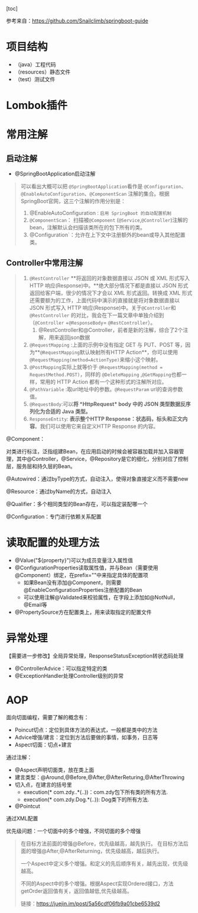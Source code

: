 [toc]

参考来自：https://github.com/Snailclimb/springboot-guide

# 项目结构

- （java）工程代码
- （resources）静态文件
- （test）测试文件

# Lombok插件

# 常用注解

## 启动注解

- @SpringBootApplication启动注解

> 可以看出大概可以把 `@SpringBootApplication`看作是 `@Configuration`、`@EnableAutoConfiguration`、`@ComponentScan` 注解的集合。根据 SpringBoot官网，这三个注解的作用分别是：
>
> 1. @EnableAutoConfiguration`：启用 SpringBoot 的自动配置机制`
> 2. `@ComponentScan`： 扫描被`@Component` (`@Service`,`@Controller`)注解的bean，注解默认会扫描该类所在的包下所有的类。
> 3. @Configuration`：允许在上下文中注册额外的bean或导入其他配置类。

## Controller中常用注解

> 1. `@RestController`  **将返回的对象数据直接以 JSON 或 XML 形式写入 HTTP 响应(Response)中。**绝大部分情况下都是直接以  JSON 形式返回给客户端，很少的情况下才会以 XML 形式返回。转换成 XML 形式还需要额为的工作，上面代码中演示的直接就是将对象数据直接以 JSON 形式写入 HTTP 响应(Response)中。关于`@Controller`和`@RestController` 的对比，我会在下一篇文章中单独介绍到（`@Controller` +`@ResponseBody`= `@RestController`）。
>    1. @RestController和@Controller，前者是新的注解，综合了2个注解，用来返回json数据
> 2. `@RequestMapping` :上面的示例中没有指定 GET 与 PUT、POST 等，因为**`@RequestMapping`默认映射所有HTTP Action**，你可以使用`@RequestMapping(method=ActionType)`来缩小这个映射。
> 3. `@PostMapping`实际上就等价于 `@RequestMapping(method = RequestMethod.POST)`，同样的 `@DeleteMapping` ,`@GetMapping`也都一样，常用的 HTTP Action 都有一个这种形式的注解所对应。
> 4. `@PathVariable` :取url地址中的参数。`@RequestParam` url的查询参数值。
> 5. `@RequestBody`:可以**将 \*HttpRequest\* body 中的 JSON 类型数据反序列化为合适的 Java 类型。**
> 6. `ResponseEntity`: **表示整个HTTP Response：状态码，标头和正文内容**。我们可以使用它来自定义HTTP Response 的内容。



@Component：

​	对类进行标注，泛指组建Bean，在应用启动的时候会被容器加载并加入容器管理，其中@Controller，@Service，@Repository是它的细化，分别对应了控制层，服务层和持久层的Bean。



@Autowired：通过byType的方式，自动注入，使得对象直接定义而不需要new

@Resource：通过byName的方式，自动注入

@Qualifier：多个相同类型的Bean存在，可以指定装配哪一个



@Configuration：专门进行依赖关系配置

# 读取配置的处理方法

- @Value("${property}")可以为成员变量注入属性值
- @ConfigurationProperties读取属性值，并与Bean（需要使用@Component）绑定，在prefix=""中来指定具体的配置项
  - 如果Bean没有添加@Component，则需要@EnableConfigurationProperties注册配置的Bean
  - 可以使用注解@Validated来校验属性，在字段上添加如@NotNull，@Email等
- @PropertySource方在配置类上，用来读取指定的配置文件



# 异常处理

【需要进一步修改】全局异常处理，ResponseStatusException转状态码处理

- @ControllerAdvice：可以指定特定的类
- @ExceptionHandler处理Controller级别的异常



# AOP

面向切面编程，需要了解的概念有：

- Poincut切点：定位到具体方法的表达式，一般都是类中的方法
- Advice增强/建言：定位到方法后要做的事情，如事务，日志等
- Aspect切面：切点+建言

通过注解：

- @Aspect声明切面类，放在类上面
- 建言类型：@Around,@Before,@After,@AfterReturing,@AfterThrowing
- 切入点，在建言的括号里
  - execution(* com.zdy..*(..))：com.zdy包下所有类的所有方法.
  - execution(* com.zdy.Dog.*(..)): Dog类下的所有方法.
- @Pointcut

通过XML配置

优先级问题：一个切面中的多个增强，不同切面的多个增强

> 在目标方法前面的增强@Before，优先级越高，越先执行。 在目标方法后面的增强@After,@AfterReturning，优先级越高，越后执行。
>
> 一个Aspect中定义多个增强。和定义的先后顺序有关，越先出现，优先级越高。
>
> 不同的Aspect中的多个增强。根据Aspect实现Ordered接口，方法getOrder返回值有关，返回值越低,优先级越高。
>
> 链接：https://juejin.im/post/5a56cdf06fb9a01cbe6539d2



